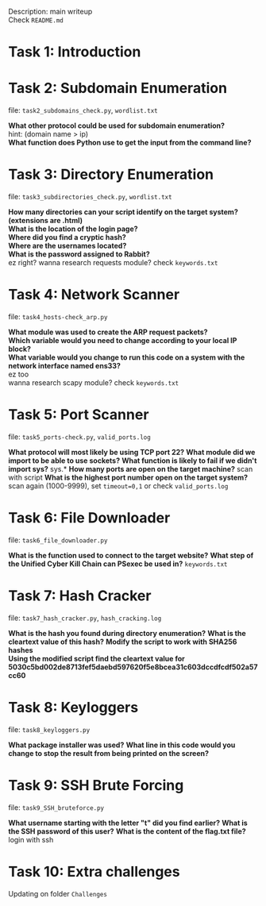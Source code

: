 Description: main writeup   
Check `README.md`  


# Task 1: Introduction 
# Task 2: Subdomain Enumeration 
file: `task2_subdomains_check.py`, `wordlist.txt`  
    
**What other protocol could be used for subdomain enumeration?**   
hint: (domain name > ip)   
**What function does Python use to get the input from the command line?**   
# Task 3: Directory Enumeration 
file: `task3_subdirectories_check.py`, `wordlist.txt`  
   
**How many directories can your script identify on the target system? (extensions are .html)**   
**What is the location of the login page?**   
**Where did you find a cryptic hash?**   
**Where are the usernames located?**   
**What is the password assigned to Rabbit?**   
ez right?
wanna research requests module? check `keywords.txt`
# Task 4: Network Scanner
file: `task4_hosts-check_arp.py`   
   
**What module was used to create the ARP request packets?**   
**Which variable would you need to change according to your local IP block?**    
**What variable would you change to run this code on a system with the network interface named ens33?**   
ez too      
wanna research scapy module? check `keywords.txt`  
# Task 5: Port Scanner
file: `task5_ports-check.py`, `valid_ports.log` 

**What protocol will most likely be using TCP port 22?** 
**What module did we import to be able to use sockets?** 
**What function is likely to fail if we didn't import sys?** 
sys.* 
**How many ports are open on the target machine?** 
scan with script 
**What is the highest port number open on the target system?** 
scan again (1000-9999), set `timeout=0,1` or check `valid_ports.log`
# Task 6: File Downloader
file: `task6_file_downloader.py` 

**What is the function used to connect to the target website?** 
**What step of the Unified Cyber Kill Chain can PSexec be used in?** 
`keywords.txt`
# Task 7: Hash Cracker 
file: `task7_hash_cracker.py`, `hash_cracking.log` 

**What is the hash you found during directory enumeration?** 
**What is the cleartext value of this hash?** 
**Modify the script to work with SHA256 hashes**  
**Using the modified script find the cleartext value for 5030c5bd002de8713fef5daebd597620f5e8bcea31c603dccdfcdf502a57cc60** 
# Task 8: Keyloggers
file: `task8_keyloggers.py` 

**What package installer was used?** 
**What line in this code would you change to stop the result from being printed on the screen?** 
# Task 9: SSH Brute Forcing
file: `task9_SSH_bruteforce.py` 

**What username starting with the letter "t" did you find earlier?** 
**What is the SSH password of this user?** 
**What is the content of the flag.txt file?**  
login with ssh 
# Task 10: Extra challenges 
Updating on folder `Challenges`

